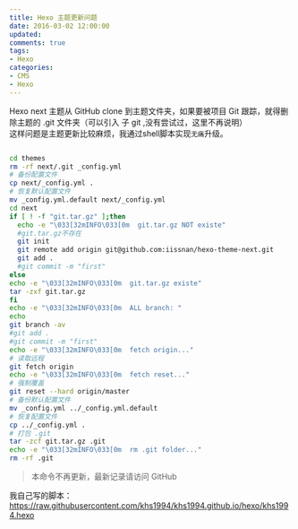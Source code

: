 ```yaml
---
title: Hexo 主题更新问题
date: 2016-03-02 12:00:00
updated:
comments: true
tags:
- Hexo
categories:
- CMS
- Hexo
---
```


Hexo next 主题从 GitHub clone 到主题文件夹，如果要被项目 Git 跟踪，就得删除主题的 .git 文件夹（可以引入 子 git ,没有尝试过，这里不再说明）  
这样问题是主题更新比较麻烦，我通过shell脚本实现`无痛`升级。

<!--more-->

```bash

cd themes
rm -rf next/.git _config.yml
# 备份配置文件
cp next/_config.yml .
# 恢复默认配置文件
mv _config.yml.default next/_config.yml
cd next
if [ ! -f "git.tar.gz" ];then
  echo -e "\033[32mINFO\033[0m  git.tar.gz NOT existe"
  #git.tar.gz不存在
  git init
  git remote add origin git@github.com:iissnan/hexo-theme-next.git
  git add .
  #git commit -m "first"
else
echo -e "\033[32mINFO\033[0m  git.tar.gz existe"
tar -zxf git.tar.gz
fi
echo -e "\033[32mINFO\033[0m  ALL branch: "
echo
git branch -av
#git add .
#git commit -m "first"
echo -e "\033[32mINFO\033[0m  fetch origin..."
# 读取远程
git fetch origin
echo -e "\033[32mINFO\033[0m  fetch reset..."
# 强制覆盖
git reset --hard origin/master
# 备份默认配置文件
mv _config.yml ../_config.yml.default
# 恢复配置文件
cp ../_config.yml .
# 打包 .git
tar -zcf git.tar.gz .git
echo -e "\033[32mINFO\033[0m  rm .git folder..."
rm -rf .git

```

>本命令不再更新，最新记录请访问 GitHub

我自己写的脚本：https://raw.githubusercontent.com/khs1994/khs1994.github.io/hexo/khs1994.hexo

